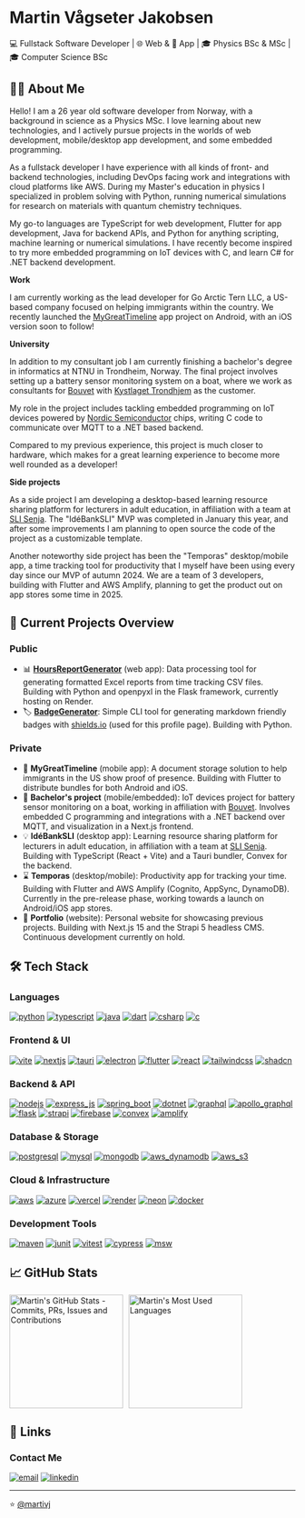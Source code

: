 # Martin Vågseter Jakobsen

💻 Fullstack Software Developer | 🌐 Web & 📱 App | 🎓 Physics BSc & MSc | 🎓 Computer Science BSc

<!-- <p style="display: flex; justify-content: start; gap: 6px;">
  <a href="#about">🧑‍💻 About Me</a> •
  <a href="#projects">🔭 Projects</a> •
  <a href="#tech-stack">🛠️ Tech Stack</a> •
  <a href="#stats">📈 Stats</a> •
  <a href="#links">🔗 Links</a>
</p> -->

<h2 id="about">🧑‍💻 About Me</h2>

Hello! I am a 26 year old software developer from Norway, with a background in science as a Physics MSc. 
I love learning about new technologies, and I actively pursue projects in the worlds of web development, mobile/desktop app development, and some embedded programming. 

As a fullstack developer I have experience with all kinds of front- and backend technologies, including DevOps facing work and integrations with cloud platforms like AWS.
During my Master's education in physics I specialized in problem solving with Python, running numerical simulations for research on materials with quantum chemistry techniques.

My go-to languages are TypeScript for web development, Flutter for app development, Java for backend APIs, and Python for anything scripting, machine learning or numerical simulations.
I have recently become inspired to try more embedded programming on IoT devices with C, and learn C# for .NET backend development.

**Work**

I am currently working as the lead developer for Go Arctic Tern LLC, a US-based company focused on helping immigrants within the country. 
We recently launched the [MyGreatTimeline](https://play.google.com/store/apps/details?id=com.arctictern.mygreattimeline) app project on Android, with an iOS version soon to follow!

**University**

In addition to my consultant job I am currently finishing a bachelor's degree in informatics at NTNU in Trondheim, Norway.
The final project involves setting up a battery sensor monitoring system on a boat, where we work as consultants for [Bouvet](https://www.bouvet.no/) with [Kystlaget Trondhjem](https://www.kystlaget-trh.no/) as the customer.

My role in the project includes tackling embedded programming on IoT devices powered by [Nordic Semiconductor](https://www.nordicsemi.com/) chips, writing C code to communicate over MQTT to a .NET based backend. 

Compared to my previous experience, this project is much closer to hardware, which makes for a great learning experience to become more well rounded as a developer!

**Side projects**

As a side project I am developing a desktop-based learning resource sharing platform for lecturers in adult education, in affiliation with a team at [SLI Senja](https://sli-senja.no/). 
The "IdéBankSLI" MVP was completed in January this year, and after some improvements I am planning to open source the code of the project as a customizable template. 

Another noteworthy side project has been the "Temporas" desktop/mobile app, a time tracking tool for productivity that I myself have been using every day since our MVP of autumn 2024. 
We are a team of 3 developers, building with Flutter and AWS Amplify, planning to get the product out on app stores some time in 2025.

<h2 id="projects">🔭 Current Projects Overview</h2>

### Public

- 📊 [**HoursReportGenerator**](https://github.com/martivj/HoursReportGenerator) (web app): Data processing tool for generating formatted Excel reports from time tracking CSV files. Building with Python and openpyxl in the Flask framework, currently hosting on Render.
- 🏷️ [**BadgeGenerator**](https://github.com/martivj/BadgeGenerator): Simple CLI tool for generating markdown friendly badges with [shields.io](https://shields.io/) (used for this profile page). Building with Python.

### Private

- 📄 **MyGreatTimeline** (mobile app): A document storage solution to help immigrants in the US show proof of presence. Building with Flutter to distribute bundles for both Android and iOS.
- 📳 **Bachelor's project** (mobile/embedded): IoT devices project for battery sensor monitoring on a boat, working in affiliation with [Bouvet](https://www.bouvet.no/). Involves embedded C programming and integrations with a .NET backend over MQTT, and visualization in a Next.js frontend.
- 💡 **IdéBankSLI** (desktop app): Learning resource sharing platform for lecturers in adult education, in affiliation with a team at [SLI Senja](https://sli-senja.no/). Building with TypeScript (React + Vite) and a Tauri bundler, Convex for the backend.
- ⌛ **Temporas** (desktop/mobile): Productivity app for tracking your time. Building with Flutter and AWS Amplify (Cognito, AppSync, DynamoDB). Currently in the pre-release phase, working towards a launch on Android/iOS app stores.
- 💼 **Portfolio** (website): Personal website for showcasing previous projects. Building with Next.js 15 and the Strapi 5 headless CMS. Continuous development currently on hold.

<h2 id="tech-stack">🛠️ Tech Stack</h2>

### Languages

[![python][python-badge]][python-url]
[![typescript][typescript-badge]][typescript-url]
[![java][java-badge]][java-url]
[![dart][dart-badge]][dart-url]
[![csharp][csharp-badge]][csharp-url]
[![c][c-badge]][c-url]

### Frontend & UI

[![vite][vite-badge]][vite-url]
[![nextjs][nextjs-badge]][nextjs-url]
[![tauri][tauri-badge]][tauri-url]
[![electron][electron-badge]][electron-url]
[![flutter][flutter-badge]][flutter-url]
[![react][react-badge]][react-url]
[![tailwindcss][tailwindcss-badge]][tailwindcss-url]
[![shadcn][shadcn-badge]][shadcn-url]

### Backend & API

[![nodejs][nodejs-badge]][nodejs-url]
[![express_js][express_js-badge]][express_js-url]
[![spring_boot][spring_boot-badge]][spring_boot-url]
[![dotnet][dotnet-badge]][dotnet-url]
[![graphql][graphql-badge]][graphql-url]
[![apollo_graphql][apollo_graphql-badge]][apollo_graphql-url]
[![flask][flask-badge]][flask-url]
[![strapi][strapi-badge]][strapi-url]
[![firebase][firebase-badge]][firebase-url]
[![convex][convex-badge]][convex-url]
[![amplify][amplify-badge]][amplify-url]

### Database & Storage

[![postgresql][postgresql-badge]][postgresql-url]
[![mysql][mysql-badge]][mysql-url]
[![mongodb][mongodb-badge]][mongodb-url]
[![aws_dynamodb][aws_dynamodb-badge]][aws_dynamodb-url]
[![aws_s3][aws_s3-badge]][aws_s3-url]

### Cloud & Infrastructure

[![aws][aws-badge]][aws-url]
[![azure][azure-badge]][azure-url]
[![vercel][vercel-badge]][vercel-url]
[![render][render-badge]][render-url]
[![neon][neon-badge]][neon-url]
[![docker][docker-badge]][docker-url]

### Development Tools

[![maven][maven-badge]][maven-url]
[![junit][junit-badge]][junit-url]
[![vitest][vitest-badge]][vitest-url]
[![cypress][cypress-badge]][cypress-url]
[![msw][msw-badge]][msw-url]

<h2 id="stats">📈 GitHub Stats</h2>

<div style="display: flex; gap: 10px;">
  <img 
    height=200 
    src="https://github-readme-stats-git-master-martivj-private.vercel.app/api?username=martivj&show_icons=true&theme=github_dark_dimmed&line_height=29" 
    alt="Martin's GitHub Stats - Commits, PRs, Issues and Contributions" />
  <img 
    height=200 
    src="https://github-readme-stats-git-master-martivj-private.vercel.app/api/top-langs/?username=martivj&layout=donut&theme=github_dark_dimmed&hide=jupyter%20notebook" 
    alt="Martin's Most Used Languages" />
</div>

<h2 id="links">🔗 Links</h2>

### Contact Me

[![email][email-badge]][email-url]
[![linkedin][linkedin-badge]][linkedin-url]

<!-- ### Portfolio (WIP)

[![portfolio][portfolio-badge]][portfolio-url] -->

---

⭐️ [@martivj](https://github.com/martivj/martivj)

<!-- Variables -->

[portfolio-url]: https://martivj.com
[portfolio-badge]: https://img.shields.io/badge/martivj.com-9bc2ef?style=for-the-badge&logo=vercel&logoColor=08374a&labelColor=ffffff

<!-- ----------------------------------------------------------------------------- -->
<!-- ------------------------------ Badge Variables ------------------------------ -->
<!-- ----- Generated with the https://github.com/martivj/BadgeGenerator tool ----- -->
<!-- --------------- Copy and paste the variables in your .md file --------------- -->
<!-- ----------------------------------------------------------------------------- -->

[tauri-url]: https://tauri.app/
[tauri-badge]: https://tinyurl.com/29cu2oxf
[typescript-url]: https://www.typescriptlang.org/
[typescript-badge]: https://tinyurl.com/23pnj6gx
[react-url]: https://react.dev/
[react-badge]: https://tinyurl.com/24w53fdk
[nodejs-url]: https://nodejs.org/
[nodejs-badge]: https://tinyurl.com/29xtvttt
[tailwindcss-url]: https://tailwindcss.com/
[tailwindcss-badge]: https://tinyurl.com/2dcvbp6q
[dart-url]: https://dart.dev/
[dart-badge]: https://tinyurl.com/29m48xkt
[flutter-url]: https://flutter.dev/
[flutter-badge]: https://tinyurl.com/22dyujfc
[python-url]: https://www.python.org/
[python-badge]: https://tinyurl.com/26vvmywy
[graphql-url]: https://graphql.org/
[graphql-badge]: https://tinyurl.com/2bmau9rf
[nextjs-url]: https://nextjs.org/
[nextjs-badge]: https://tinyurl.com/2bxnhgfa
[vite-url]: https://vitejs.dev/
[vite-badge]: https://tinyurl.com/2c9wghoe
[mongodb-url]: https://www.mongodb.com/
[mongodb-badge]: https://tinyurl.com/2bjzwupl
[mysql-url]: https://www.mysql.com/
[mysql-badge]: https://tinyurl.com/2cdtlcbq
[aws_dynamodb-url]: https://aws.amazon.com/dynamodb/
[aws_dynamodb-badge]: https://tinyurl.com/23cl3867
[aws-url]: https://aws.amazon.com/
[aws-badge]: https://tinyurl.com/28sz48vr
[spring_boot-url]: https://spring.io/projects/spring-boot
[spring_boot-badge]: https://tinyurl.com/24u7el2e
[express_js-url]: https://expressjs.com/
[express_js-badge]: https://tinyurl.com/2arnfjdh
[apollo_graphql-url]: https://www.apollographql.com/
[apollo_graphql-badge]: https://tinyurl.com/273e5raq
[flask-url]: https://flask.palletsprojects.com/
[flask-badge]: https://img.shields.io/badge/Flask-000000?style=for-the-badge&logo=flask&logoColor=000000&labelColor=ffffff
[strapi-url]: https://strapi.io/
[strapi-badge]: https://tinyurl.com/27phpql3
[linkedin-url]: https://linkedin.com/in/martivj
[linkedin-badge]: https://tinyurl.com/25tqk9q9
[vercel-url]: https://vercel.com/
[vercel-badge]: https://img.shields.io/badge/Vercel-000000?style=for-the-badge&logo=vercel&logoColor=000000&labelColor=ffffff
[convex-url]: https://convex.dev/
[convex-badge]: https://tinyurl.com/2aunghuu
[java-url]: https://www.java.com/
[java-badge]: https://tinyurl.com/2bz9zcz6
[shadcn-url]: https://ui.shadcn.com/
[shadcn-badge]: https://tinyurl.com/25kqhe73
[render-url]: https://render.com/
[render-badge]: https://img.shields.io/badge/Render-000000?style=for-the-badge&logo=render&logoColor=000000&labelColor=ffffff
[maven-url]: https://maven.apache.org/
[maven-badge]: https://tinyurl.com/2doa8a6l
[neon-url]: https://neon.tech/
[neon-badge]: https://tinyurl.com/2898gwjx
[postgresql-url]: https://www.postgresql.org/
[postgresql-badge]: https://tinyurl.com/29x8okq5
[cypress-url]: https://www.cypress.io/
[cypress-badge]: https://tinyurl.com/23d2838n
[vitest-url]: https://vitest.dev/
[vitest-badge]: https://tinyurl.com/23tbre44
[junit-url]: https://junit.org/
[junit-badge]: https://tinyurl.com/28f8ztkq
[amplify-url]: https://aws.amazon.com/amplify/
[amplify-badge]: https://tinyurl.com/29u9y623
[firebase-url]: https://firebase.google.com/
[firebase-badge]: https://tinyurl.com/2xmyceet
[aws_s3-url]: https://aws.amazon.com/s3/
[aws_s3-badge]: https://tinyurl.com/2bmjxtay
[docker-url]: https://www.docker.com/
[docker-badge]: https://tinyurl.com/278rykn6
[email-badge]: https://tinyurl.com/27f9hqvj
[msw-url]: https://mswjs.io/
[msw-badge]: https://tinyurl.com/2cj82qur
[electron-url]: https://www.electronjs.org/
[electron-badge]: https://tinyurl.com/2anapt3o
[email-url]: mailto:martinvagseterjakobsen@yahoo.no
[c-url]: https://en.wikipedia.org/wiki/C_(programming_language)
[c-badge]: https://tinyurl.com/249mjzb9
[csharp-url]: https://docs.microsoft.com/en-us/dotnet/csharp/
[csharp-badge]: https://tinyurl.com/2c9p4knv
[dotnet-url]: https://dotnet.microsoft.com/
[dotnet-badge]: https://tinyurl.com/26sekyup
[azure-url]: https://azure.microsoft.com/
[azure-badge]: https://tinyurl.com/2b7fwu7m
